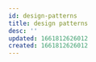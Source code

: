 ```yaml
---
id: design-patterns
title: design patterns
desc: ''
updated: 1661812626012
created: 1661812626012
---
```

